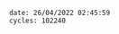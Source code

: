 

                date: 26/04/2022 02:45:59
                cycles: 102240

                         